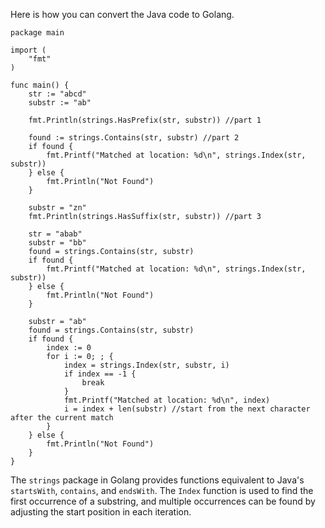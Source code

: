 Here is how you can convert the Java code to Golang.

```golang
package main

import (
    "fmt"
)

func main() {
    str := "abcd"
    substr := "ab"

    fmt.Println(strings.HasPrefix(str, substr)) //part 1

    found := strings.Contains(str, substr) //part 2
    if found {
        fmt.Printf("Matched at location: %d\n", strings.Index(str, substr))
    } else {
        fmt.Println("Not Found")
    }

    substr = "zn"
    fmt.Println(strings.HasSuffix(str, substr)) //part 3

    str = "abab"
    substr = "bb"
    found = strings.Contains(str, substr)
    if found {
        fmt.Printf("Matched at location: %d\n", strings.Index(str, substr))
    } else {
        fmt.Println("Not Found")
    }

    substr = "ab"
    found = strings.Contains(str, substr)
    if found {
        index := 0
        for i := 0; ; {
            index = strings.Index(str, substr, i)
            if index == -1 {
                break
            }
            fmt.Printf("Matched at location: %d\n", index)
            i = index + len(substr) //start from the next character after the current match
        }
    } else {
        fmt.Println("Not Found")
    }
}
```

The `strings` package in Golang provides functions equivalent to Java's `startsWith`, `contains`, and `endsWith`. The `Index` function is used to find the first occurrence of a substring, and multiple occurrences can be found by adjusting the start position in each iteration.

